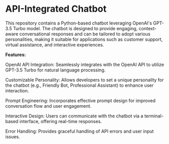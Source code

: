 # API-Integrated Chatbot 

This repository contains a Python-based chatbot leveraging OpenAI's GPT-3.5 Turbo model. The chatbot is designed to provide engaging, context-aware conversational responses and can be tailored to adopt various personalities, making it suitable for applications such as customer support, virtual assistance, and interactive experiences.

**Features:**

OpenAI API Integration: Seamlessly integrates with the OpenAI API to utilize GPT-3.5 Turbo for natural language processing.

Customizable Personality: Allows developers to set a unique personality for the chatbot (e.g., Friendly Bot, Professional Assistant) to enhance user interaction.

Prompt Engineering: Incorporates effective prompt design for improved conversation flow and user engagement.

Interactive Design: Users can communicate with the chatbot via a terminal-based interface, offering real-time responses.

Error Handling: Provides graceful handling of API errors and user input issues.
